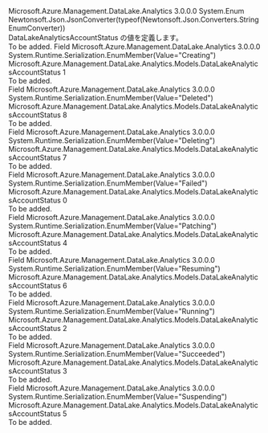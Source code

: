 <Type Name="DataLakeAnalyticsAccountStatus" FullName="Microsoft.Azure.Management.DataLake.Analytics.Models.DataLakeAnalyticsAccountStatus">
  <TypeSignature Language="C#" Value="public enum DataLakeAnalyticsAccountStatus" />
  <TypeSignature Language="ILAsm" Value=".class public auto ansi sealed DataLakeAnalyticsAccountStatus extends System.Enum" />
  <TypeSignature Language="DocId" Value="T:Microsoft.Azure.Management.DataLake.Analytics.Models.DataLakeAnalyticsAccountStatus" />
  <TypeSignature Language="VB.NET" Value="Public Enum DataLakeAnalyticsAccountStatus" />
  <TypeSignature Language="F#" Value="type DataLakeAnalyticsAccountStatus = " />
  <AssemblyInfo>
    <AssemblyName>Microsoft.Azure.Management.DataLake.Analytics</AssemblyName>
    <AssemblyVersion>3.0.0.0</AssemblyVersion>
  </AssemblyInfo>
  <Base>
    <BaseTypeName>System.Enum</BaseTypeName>
  </Base>
  <Attributes>
    <Attribute>
      <AttributeName>Newtonsoft.Json.JsonConverter(typeof(Newtonsoft.Json.Converters.StringEnumConverter))</AttributeName>
    </Attribute>
  </Attributes>
  <Docs>
    <summary>
            DataLakeAnalyticsAccountStatus の値を定義します。
            </summary>
    <remarks>To be added.</remarks>
  </Docs>
  <Members>
    <Member MemberName="Creating">
      <MemberSignature Language="C#" Value="Creating" />
      <MemberSignature Language="ILAsm" Value=".field public static literal valuetype Microsoft.Azure.Management.DataLake.Analytics.Models.DataLakeAnalyticsAccountStatus Creating = int32(1)" />
      <MemberSignature Language="DocId" Value="F:Microsoft.Azure.Management.DataLake.Analytics.Models.DataLakeAnalyticsAccountStatus.Creating" />
      <MemberSignature Language="VB.NET" Value="Creating" />
      <MemberSignature Language="F#" Value="Creating = 1" Usage="Microsoft.Azure.Management.DataLake.Analytics.Models.DataLakeAnalyticsAccountStatus.Creating" />
      <MemberType>Field</MemberType>
      <AssemblyInfo>
        <AssemblyName>Microsoft.Azure.Management.DataLake.Analytics</AssemblyName>
        <AssemblyVersion>3.0.0.0</AssemblyVersion>
      </AssemblyInfo>
      <Attributes>
        <Attribute>
          <AttributeName>System.Runtime.Serialization.EnumMember(Value="Creating")</AttributeName>
        </Attribute>
      </Attributes>
      <ReturnValue>
        <ReturnType>Microsoft.Azure.Management.DataLake.Analytics.Models.DataLakeAnalyticsAccountStatus</ReturnType>
      </ReturnValue>
      <MemberValue>1</MemberValue>
      <Docs>
        <summary>To be added.</summary>
      </Docs>
    </Member>
    <Member MemberName="Deleted">
      <MemberSignature Language="C#" Value="Deleted" />
      <MemberSignature Language="ILAsm" Value=".field public static literal valuetype Microsoft.Azure.Management.DataLake.Analytics.Models.DataLakeAnalyticsAccountStatus Deleted = int32(8)" />
      <MemberSignature Language="DocId" Value="F:Microsoft.Azure.Management.DataLake.Analytics.Models.DataLakeAnalyticsAccountStatus.Deleted" />
      <MemberSignature Language="VB.NET" Value="Deleted" />
      <MemberSignature Language="F#" Value="Deleted = 8" Usage="Microsoft.Azure.Management.DataLake.Analytics.Models.DataLakeAnalyticsAccountStatus.Deleted" />
      <MemberType>Field</MemberType>
      <AssemblyInfo>
        <AssemblyName>Microsoft.Azure.Management.DataLake.Analytics</AssemblyName>
        <AssemblyVersion>3.0.0.0</AssemblyVersion>
      </AssemblyInfo>
      <Attributes>
        <Attribute>
          <AttributeName>System.Runtime.Serialization.EnumMember(Value="Deleted")</AttributeName>
        </Attribute>
      </Attributes>
      <ReturnValue>
        <ReturnType>Microsoft.Azure.Management.DataLake.Analytics.Models.DataLakeAnalyticsAccountStatus</ReturnType>
      </ReturnValue>
      <MemberValue>8</MemberValue>
      <Docs>
        <summary>To be added.</summary>
      </Docs>
    </Member>
    <Member MemberName="Deleting">
      <MemberSignature Language="C#" Value="Deleting" />
      <MemberSignature Language="ILAsm" Value=".field public static literal valuetype Microsoft.Azure.Management.DataLake.Analytics.Models.DataLakeAnalyticsAccountStatus Deleting = int32(7)" />
      <MemberSignature Language="DocId" Value="F:Microsoft.Azure.Management.DataLake.Analytics.Models.DataLakeAnalyticsAccountStatus.Deleting" />
      <MemberSignature Language="VB.NET" Value="Deleting" />
      <MemberSignature Language="F#" Value="Deleting = 7" Usage="Microsoft.Azure.Management.DataLake.Analytics.Models.DataLakeAnalyticsAccountStatus.Deleting" />
      <MemberType>Field</MemberType>
      <AssemblyInfo>
        <AssemblyName>Microsoft.Azure.Management.DataLake.Analytics</AssemblyName>
        <AssemblyVersion>3.0.0.0</AssemblyVersion>
      </AssemblyInfo>
      <Attributes>
        <Attribute>
          <AttributeName>System.Runtime.Serialization.EnumMember(Value="Deleting")</AttributeName>
        </Attribute>
      </Attributes>
      <ReturnValue>
        <ReturnType>Microsoft.Azure.Management.DataLake.Analytics.Models.DataLakeAnalyticsAccountStatus</ReturnType>
      </ReturnValue>
      <MemberValue>7</MemberValue>
      <Docs>
        <summary>To be added.</summary>
      </Docs>
    </Member>
    <Member MemberName="Failed">
      <MemberSignature Language="C#" Value="Failed" />
      <MemberSignature Language="ILAsm" Value=".field public static literal valuetype Microsoft.Azure.Management.DataLake.Analytics.Models.DataLakeAnalyticsAccountStatus Failed = int32(0)" />
      <MemberSignature Language="DocId" Value="F:Microsoft.Azure.Management.DataLake.Analytics.Models.DataLakeAnalyticsAccountStatus.Failed" />
      <MemberSignature Language="VB.NET" Value="Failed" />
      <MemberSignature Language="F#" Value="Failed = 0" Usage="Microsoft.Azure.Management.DataLake.Analytics.Models.DataLakeAnalyticsAccountStatus.Failed" />
      <MemberType>Field</MemberType>
      <AssemblyInfo>
        <AssemblyName>Microsoft.Azure.Management.DataLake.Analytics</AssemblyName>
        <AssemblyVersion>3.0.0.0</AssemblyVersion>
      </AssemblyInfo>
      <Attributes>
        <Attribute>
          <AttributeName>System.Runtime.Serialization.EnumMember(Value="Failed")</AttributeName>
        </Attribute>
      </Attributes>
      <ReturnValue>
        <ReturnType>Microsoft.Azure.Management.DataLake.Analytics.Models.DataLakeAnalyticsAccountStatus</ReturnType>
      </ReturnValue>
      <MemberValue>0</MemberValue>
      <Docs>
        <summary>To be added.</summary>
      </Docs>
    </Member>
    <Member MemberName="Patching">
      <MemberSignature Language="C#" Value="Patching" />
      <MemberSignature Language="ILAsm" Value=".field public static literal valuetype Microsoft.Azure.Management.DataLake.Analytics.Models.DataLakeAnalyticsAccountStatus Patching = int32(4)" />
      <MemberSignature Language="DocId" Value="F:Microsoft.Azure.Management.DataLake.Analytics.Models.DataLakeAnalyticsAccountStatus.Patching" />
      <MemberSignature Language="VB.NET" Value="Patching" />
      <MemberSignature Language="F#" Value="Patching = 4" Usage="Microsoft.Azure.Management.DataLake.Analytics.Models.DataLakeAnalyticsAccountStatus.Patching" />
      <MemberType>Field</MemberType>
      <AssemblyInfo>
        <AssemblyName>Microsoft.Azure.Management.DataLake.Analytics</AssemblyName>
        <AssemblyVersion>3.0.0.0</AssemblyVersion>
      </AssemblyInfo>
      <Attributes>
        <Attribute>
          <AttributeName>System.Runtime.Serialization.EnumMember(Value="Patching")</AttributeName>
        </Attribute>
      </Attributes>
      <ReturnValue>
        <ReturnType>Microsoft.Azure.Management.DataLake.Analytics.Models.DataLakeAnalyticsAccountStatus</ReturnType>
      </ReturnValue>
      <MemberValue>4</MemberValue>
      <Docs>
        <summary>To be added.</summary>
      </Docs>
    </Member>
    <Member MemberName="Resuming">
      <MemberSignature Language="C#" Value="Resuming" />
      <MemberSignature Language="ILAsm" Value=".field public static literal valuetype Microsoft.Azure.Management.DataLake.Analytics.Models.DataLakeAnalyticsAccountStatus Resuming = int32(6)" />
      <MemberSignature Language="DocId" Value="F:Microsoft.Azure.Management.DataLake.Analytics.Models.DataLakeAnalyticsAccountStatus.Resuming" />
      <MemberSignature Language="VB.NET" Value="Resuming" />
      <MemberSignature Language="F#" Value="Resuming = 6" Usage="Microsoft.Azure.Management.DataLake.Analytics.Models.DataLakeAnalyticsAccountStatus.Resuming" />
      <MemberType>Field</MemberType>
      <AssemblyInfo>
        <AssemblyName>Microsoft.Azure.Management.DataLake.Analytics</AssemblyName>
        <AssemblyVersion>3.0.0.0</AssemblyVersion>
      </AssemblyInfo>
      <Attributes>
        <Attribute>
          <AttributeName>System.Runtime.Serialization.EnumMember(Value="Resuming")</AttributeName>
        </Attribute>
      </Attributes>
      <ReturnValue>
        <ReturnType>Microsoft.Azure.Management.DataLake.Analytics.Models.DataLakeAnalyticsAccountStatus</ReturnType>
      </ReturnValue>
      <MemberValue>6</MemberValue>
      <Docs>
        <summary>To be added.</summary>
      </Docs>
    </Member>
    <Member MemberName="Running">
      <MemberSignature Language="C#" Value="Running" />
      <MemberSignature Language="ILAsm" Value=".field public static literal valuetype Microsoft.Azure.Management.DataLake.Analytics.Models.DataLakeAnalyticsAccountStatus Running = int32(2)" />
      <MemberSignature Language="DocId" Value="F:Microsoft.Azure.Management.DataLake.Analytics.Models.DataLakeAnalyticsAccountStatus.Running" />
      <MemberSignature Language="VB.NET" Value="Running" />
      <MemberSignature Language="F#" Value="Running = 2" Usage="Microsoft.Azure.Management.DataLake.Analytics.Models.DataLakeAnalyticsAccountStatus.Running" />
      <MemberType>Field</MemberType>
      <AssemblyInfo>
        <AssemblyName>Microsoft.Azure.Management.DataLake.Analytics</AssemblyName>
        <AssemblyVersion>3.0.0.0</AssemblyVersion>
      </AssemblyInfo>
      <Attributes>
        <Attribute>
          <AttributeName>System.Runtime.Serialization.EnumMember(Value="Running")</AttributeName>
        </Attribute>
      </Attributes>
      <ReturnValue>
        <ReturnType>Microsoft.Azure.Management.DataLake.Analytics.Models.DataLakeAnalyticsAccountStatus</ReturnType>
      </ReturnValue>
      <MemberValue>2</MemberValue>
      <Docs>
        <summary>To be added.</summary>
      </Docs>
    </Member>
    <Member MemberName="Succeeded">
      <MemberSignature Language="C#" Value="Succeeded" />
      <MemberSignature Language="ILAsm" Value=".field public static literal valuetype Microsoft.Azure.Management.DataLake.Analytics.Models.DataLakeAnalyticsAccountStatus Succeeded = int32(3)" />
      <MemberSignature Language="DocId" Value="F:Microsoft.Azure.Management.DataLake.Analytics.Models.DataLakeAnalyticsAccountStatus.Succeeded" />
      <MemberSignature Language="VB.NET" Value="Succeeded" />
      <MemberSignature Language="F#" Value="Succeeded = 3" Usage="Microsoft.Azure.Management.DataLake.Analytics.Models.DataLakeAnalyticsAccountStatus.Succeeded" />
      <MemberType>Field</MemberType>
      <AssemblyInfo>
        <AssemblyName>Microsoft.Azure.Management.DataLake.Analytics</AssemblyName>
        <AssemblyVersion>3.0.0.0</AssemblyVersion>
      </AssemblyInfo>
      <Attributes>
        <Attribute>
          <AttributeName>System.Runtime.Serialization.EnumMember(Value="Succeeded")</AttributeName>
        </Attribute>
      </Attributes>
      <ReturnValue>
        <ReturnType>Microsoft.Azure.Management.DataLake.Analytics.Models.DataLakeAnalyticsAccountStatus</ReturnType>
      </ReturnValue>
      <MemberValue>3</MemberValue>
      <Docs>
        <summary>To be added.</summary>
      </Docs>
    </Member>
    <Member MemberName="Suspending">
      <MemberSignature Language="C#" Value="Suspending" />
      <MemberSignature Language="ILAsm" Value=".field public static literal valuetype Microsoft.Azure.Management.DataLake.Analytics.Models.DataLakeAnalyticsAccountStatus Suspending = int32(5)" />
      <MemberSignature Language="DocId" Value="F:Microsoft.Azure.Management.DataLake.Analytics.Models.DataLakeAnalyticsAccountStatus.Suspending" />
      <MemberSignature Language="VB.NET" Value="Suspending" />
      <MemberSignature Language="F#" Value="Suspending = 5" Usage="Microsoft.Azure.Management.DataLake.Analytics.Models.DataLakeAnalyticsAccountStatus.Suspending" />
      <MemberType>Field</MemberType>
      <AssemblyInfo>
        <AssemblyName>Microsoft.Azure.Management.DataLake.Analytics</AssemblyName>
        <AssemblyVersion>3.0.0.0</AssemblyVersion>
      </AssemblyInfo>
      <Attributes>
        <Attribute>
          <AttributeName>System.Runtime.Serialization.EnumMember(Value="Suspending")</AttributeName>
        </Attribute>
      </Attributes>
      <ReturnValue>
        <ReturnType>Microsoft.Azure.Management.DataLake.Analytics.Models.DataLakeAnalyticsAccountStatus</ReturnType>
      </ReturnValue>
      <MemberValue>5</MemberValue>
      <Docs>
        <summary>To be added.</summary>
      </Docs>
    </Member>
  </Members>
</Type>
